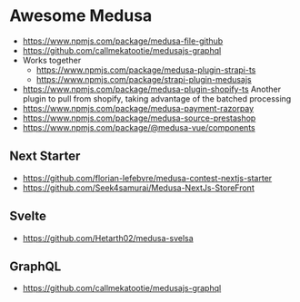 # Awesome Medusa

* https://www.npmjs.com/package/medusa-file-github
* https://github.com/callmekatootie/medusajs-graphql
* Works together
  * https://www.npmjs.com/package/medusa-plugin-strapi-ts
  * https://www.npmjs.com/package/strapi-plugin-medusajs
* https://www.npmjs.com/package/medusa-plugin-shopify-ts Another plugin to pull from shopify, taking advantage of the batched processing
* https://www.npmjs.com/package/medusa-payment-razorpay
* https://www.npmjs.com/package/medusa-source-prestashop
* https://www.npmjs.com/package/@medusa-vue/components

## Next Starter

* https://github.com/florian-lefebvre/medusa-contest-nextjs-starter
* https://github.com/Seek4samurai/Medusa-NextJs-StoreFront

## Svelte

* https://github.com/Hetarth02/medusa-svelsa

## GraphQL

* https://github.com/callmekatootie/medusajs-graphql
